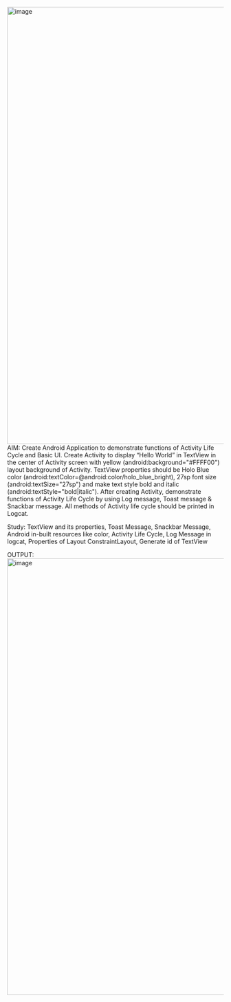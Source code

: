 <img width="1919" height="1017" alt="image" src="https://github.com/user-attachments/assets/35a9519a-b190-4db5-96ca-cf6dc78a5c7f" />AIM: Create Android Application to demonstrate functions of Activity Life Cycle and Basic UI.
Create Activity to display “Hello World” in TextView in the center of Activity screen with yellow (android:background="#FFFF00") layout background of Activity. TextView properties should be Holo Blue color (android:textColor=@android:color/holo_blue_bright), 27sp font size (android:textSize="27sp") and make text style bold and italic (android:textStyle="bold|italic"). After creating Activity, demonstrate functions of Activity Life Cycle by using Log message, Toast message & Snackbar message. All methods of Activity life cycle should be printed in Logcat.

Study: TextView and its properties, Toast Message, Snackbar Message, Android in-built resources like color, Activity Life Cycle, Log Message in logcat, Properties of Layout ConstraintLayout, Generate id of TextView

OUTPUT:<img width="1919" height="1016" alt="image" src="https://github.com/user-attachments/assets/db27c98b-fb20-414f-9a09-dbc4e249c3b8" />


